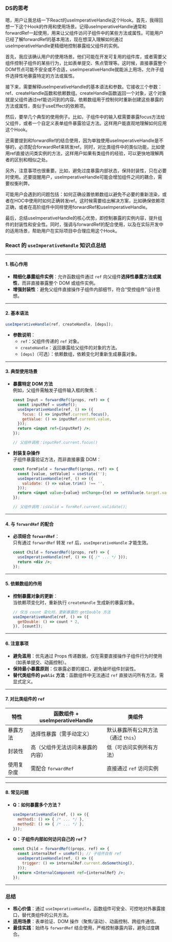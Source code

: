 ### DS的思考
嗯，用户让我总结一下React的useImperativeHandle这个Hook。首先，我得回想一下这个Hook的作用和使用场景。记得useImperativeHandle通常和forwardRef一起使用，用来让父组件访问子组件中的某些方法或属性。可能用户已经了解forwardRef的基本用法，现在想深入理解如何通过useImperativeHandle更精细地控制暴露给父组件的实例。

首先，我应该确认用户的使用场景。他们可能在开发可复用的组件库，或者需要父组件控制子组件的某些行为，比如表单提交、焦点管理等。这时候，直接暴露整个DOM节点可能不安全或不合适，useImperativeHandle就能派上用场，允许子组件选择性地暴露特定的方法或属性。

接下来，需要解释useImperativeHandle的基本语法和参数。它接收三个参数：ref、createHandle函数和依赖数组。createHandle函数返回一个对象，这个对象就是父组件通过ref能访问到的内容。依赖数组用于控制何时重新创建这些暴露的方法或属性，类似于useEffect的依赖项。

然后，要举几个典型的使用例子。比如，子组件中的输入框需要暴露focus方法给父组件，或者一个自定义表单组件暴露验证方法。这样用户能直观地理解如何应用这个Hook。

还需要提到和forwardRef的结合使用，因为单独使用useImperativeHandle是不够的，必须配合forwardRef来转发ref。同时，对比类组件中的类似功能，比如使用ref直接访问类实例的方法，这样用户如果有类组件的经验，可以更快地理解两者的区别和相似之处。

另外，注意事项也很重要。比如，避免过度暴露内部状态，保持封装性，只在必要时使用。还要提醒用户，useImperativeHandle可能会增加组件之间的耦合，需要权衡利弊。

可能用户会遇到的问题包括：如何正确设置依赖数组以避免不必要的重新渲染，或者在HOC中使用时如何正确转发ref。这时候需要给出解决方案，比如确保依赖项正确，或者在高阶组件中同样使用forwardRef和useImperativeHandle。

最后，总结useImperativeHandle的核心优势，即控制暴露的实例内容，提升组件的封装性和安全性。同时，强调与forwardRef的配合使用，以及在实际开发中的适用场景，帮助用户在实际项目中合理应用这个Hook。

### React 的 `useImperativeHandle` 知识点总结

---

#### **1. 核心作用**
- **精细化暴露组件实例**：允许函数组件通过 `ref` 向父组件**选择性暴露方法或属性**，而非直接暴露整个 DOM 或组件实例。
- **增强封装性**：避免父组件直接操作子组件内部细节，符合“受控组件”设计思想。

---

#### **2. 基本语法**
```jsx
useImperativeHandle(ref, createHandle, [deps]);
```
- **参数说明**：
  - `ref`：父组件传递的 `ref` 对象。
  - `createHandle`：返回暴露给父组件的对象的方法。
  - `[deps]`（可选）：依赖数组，依赖变化时重新生成暴露对象。

---

#### **3. 典型使用场景**
- **暴露特定 DOM 方法**  
  例如，父组件需触发子组件输入框的聚焦：  
  ```jsx
  const Input = forwardRef((props, ref) => {
    const inputRef = useRef();
    useImperativeHandle(ref, () => ({
      focus: () => inputRef.current.focus(),
      getValue: () => inputRef.current.value,
    }));
    return <input ref={inputRef} />;
  });

  // 父组件调用：inputRef.current.focus()
  ```

- **封装复杂操作**  
  子组件暴露验证方法，而非直接暴露 DOM：  
  ```jsx
  const FormField = forwardRef((props, ref) => {
    const [value, setValue] = useState('');
    useImperativeHandle(ref, () => ({
      validate: () => value.trim() !== '',
    }));
    return <input value={value} onChange={(e) => setValue(e.target.value)} />;
  });

  // 父组件调用：isValid = formRef.current.validate();
  ```

---

#### **4. 与 `forwardRef` 的配合**
- **必须结合 `forwardRef`**：  
  只有通过 `forwardRef` 转发 `ref` 后，`useImperativeHandle` 才能生效。  
  ```jsx
  const Child = forwardRef((props, ref) => {
    useImperativeHandle(ref, () => ({ /* ... */ }));
    return <div />;
  });
  ```

---

#### **5. 依赖数组的作用**
- **控制暴露对象的更新**：  
  当依赖项变化时，重新执行 `createHandle` 生成新的暴露对象。  
  ```jsx
  // 仅当 count 变化时，更新暴露的 getDouble 方法
  useImperativeHandle(ref, () => ({
    getDouble: () => count * 2,
  }), [count]);
  ```

---

#### **6. 注意事项**
- **避免滥用**：优先通过 Props 传递数据，仅在需要直接操作子组件行为时使用（如表单提交、动画控制）。
- **保持最小暴露原则**：仅暴露必要的接口，避免破坏组件封装性。
- **替代类组件的 `public` 方法**：函数组件中无法通过 `ref` 直接访问所有方法，需显式定义。

---

#### **7. 对比类组件的 `ref`**
| **特性**              | **函数组件 + useImperativeHandle**       | **类组件**                          |
|-----------------------|-----------------------------------------|-------------------------------------|
| 暴露方法              | 选择性暴露（需手动定义）                | 默认暴露所有公共方法（通过 `this`） |
| 封装性                | 高（父组件无法访问未暴露的内容）        | 低（可访问实例所有方法）            |
| 使用复杂度            | 需配合 `forwardRef`                     | 直接通过 `ref` 访问实例             |

---

#### **8. 常见问题**
- **Q：如何暴露多个方法？**  
  ```jsx
  useImperativeHandle(ref, () => ({
    method1: () => { /* ... */ },
    method2: () => { /* ... */ },
  }));
  ```

- **Q：子组件内部如何访问自己的 `ref`？**  
  ```jsx
  const Child = forwardRef((props, ref) => {
    const internalRef = useRef(); // 子组件自有 ref
    useImperativeHandle(ref, () => ({
      trigger: () => internalRef.current.doSomething(),
    }));
    return <InternalComponent ref={internalRef} />;
  });
  ```

---

### **总结**
- **核心价值**：通过 `useImperativeHandle`，函数组件可安全、可控地对外暴露接口，替代类组件的公共方法。
- **适用场景**：表单验证、DOM 操作（聚焦/滚动）、动画控制、跨组件通信。
- **最佳实践**：始终与 `forwardRef` 结合使用，严格控制暴露内容，避免过度耦合。



